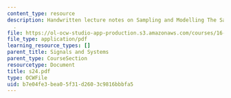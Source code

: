 ```yaml
---
content_type: resource
description: Handwritten lecture notes on Sampling and Modelling The Sampling Process
  .
file: https://ol-ocw-studio-app-production.s3.amazonaws.com/courses/16-01-unified-engineering-i-ii-iii-iv-fall-2005-spring-2006/b7e04fe3bea05f31d2603c9816bbbfa5_s24.pdf
file_type: application/pdf
learning_resource_types: []
parent_title: Signals and Systems
parent_type: CourseSection
resourcetype: Document
title: s24.pdf
type: OCWFile
uid: b7e04fe3-bea0-5f31-d260-3c9816bbbfa5
---
```

